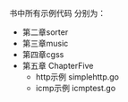 书中所有示例代码
分别为：
* 第二章sorter
* 第三章music
* 第四章cgss
* 第五章 ChapterFive
	* http示例 simplehttp.go
	* icmp示例 icmptest.go
